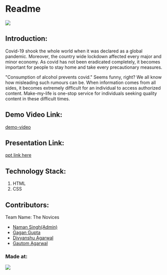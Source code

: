 Readme
======

[![](http://bit.ly/BuiltAtHack36)](https://hack36.com)

Introduction:
-------------

Covid-19 shook the whole world when it was declared as a global
pandemic. Moreover, the country wide lockdown affected every major and
minor economy. As covid has not been eradicated completely, it becomes
important for people to stay home and take every precautionary measures.



"Consumption of alcohol prevents covid." Seems funny, right? We all know
how misleading such rumours can be. When information comes from all
sides, it becomes extremely difficult for an individual to access
authorized content. Make-my-life is one-stop service for individuals
seeking quality content in these difficult times.

Demo Video Link:
----------------

[demo-video](https://drive.google.com/file/d/18mlZ-ipeBQsMTCaxr4sZukt1MFW-njIT/view?usp=sharing)

Presentation Link:
------------------

[ppt link
here](https://drive.google.com/file/d/1V4FOt87SevLQ2pOAXzaTIHUv8d0Z_IJl/view?usp=sharing)

Technology Stack:
-----------------

1.  HTML
2.  CSS

Contributors:
-------------

Team Name: The Novices

-   [Naman Singh(Admin)](https://github.com/namansingh10)
-   [Gagan Gupta](https://github.com/Gagan1729-droid)
-   [Divyanshu Agarwal](https://github.com/divyanshu0210)
-   [Gautom Agarwal](https://github.com/gautom5987)

### Made at:

[![](http://bit.ly/BuiltAtHack36)](https://hack36.com)
